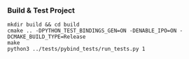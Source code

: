 
### Build & Test Project

```
mkdir build && cd build
cmake .. -DPYTHON_TEST_BINDINGS_GEN=ON -DENABLE_IPO=ON -DCMAKE_BUILD_TYPE=Release
make
python3 ../tests/pybind_tests/run_tests.py 1
```